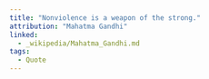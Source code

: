 ```yaml
---
title: "Nonviolence is a weapon of the strong."
attribution: "Mahatma Gandhi"
linked:
  - _wikipedia/Mahatma_Gandhi.md
tags:
  - Quote
---
```

